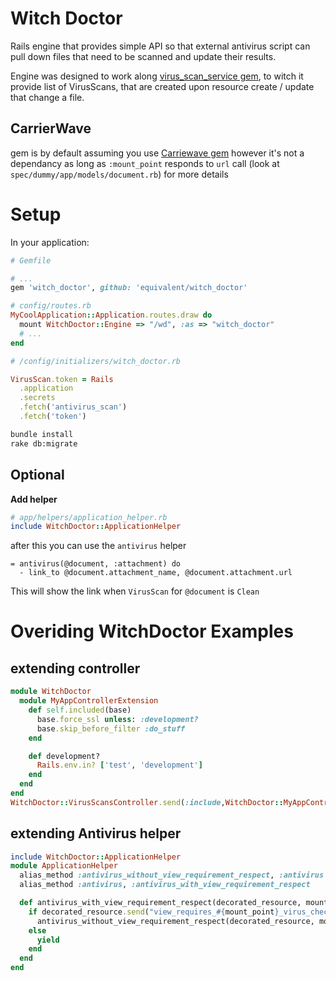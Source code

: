 # Witch Doctor

Rails engine that provides simple API so that external antivirus
script can pull down files that need to be scanned and update their
results.


Engine was designed to work along [virus_scan_service gem](https://github.com/equivalent/virus_scan_service), 
to witch it provide list of VirusScans, that are created upon resource 
create / update that change a file.


## CarrierWave

gem is by default assuming you use [Carriewave
gem](https://github.com/carrierwaveuploader/carrierwave)
however it's not a dependancy as long as `:mount_point` responds to
`url` call (look at `spec/dummy/app/models/document.rb`) for more
details


# Setup

In your application:

```ruby
# Gemfile

# ...
gem 'witch_doctor', github: 'equivalent/witch_doctor'

```

```ruby
# config/routes.rb
MyCoolApplication::Application.routes.draw do
  mount WitchDoctor::Engine => "/wd", :as => "witch_doctor"
  # ...
end
```

```ruby
# /config/initializers/witch_doctor.rb

VirusScan.token = Rails
  .application
  .secrets
  .fetch('antivirus_scan')
  .fetch('token')
```


```sh
bundle install
rake db:migrate
```

## Optional

**Add helper**

```ruby
# app/helpers/application_helper.rb
include WitchDoctor::ApplicationHelper
```

after this you can use the `antivirus` helper

```haml
= antivirus(@document, :attachment) do
  - link_to @document.attachment_name, @document.attachment.url
```

This will show the link when `VirusScan` for `@document` is `Clean`


# Overiding WitchDoctor Examples

## extending controller

```ruby
module WitchDoctor
  module MyAppControllerExtension
    def self.included(base)
      base.force_ssl unless: :development?
      base.skip_before_filter :do_stuff
    end

    def development?
      Rails.env.in? ['test', 'development']
    end
  end
end
WitchDoctor::VirusScansController.send(:include,WitchDoctor::MyAppControllerExtension)
```

## extending Antivirus helper

```ruby
include WitchDoctor::ApplicationHelper
module ApplicationHelper
  alias_method :antivirus_without_view_requirement_respect, :antivirus
  alias_method :antivirus, :antivirus_with_view_requirement_respect

  def antivirus_with_view_requirement_respect(decorated_resource, mount_point)
    if decorated_resource.send("view_requires_#{mount_point}_virus_check?")
      antivirus_without_view_requirement_respect(decorated_resource, mount_point)
    else
      yield
    end
  end
end
```
